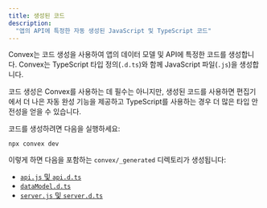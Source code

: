 ```yaml
---
title: 생성된 코드
description:
  "앱의 API에 특정한 자동 생성된 JavaScript 및 TypeScript 코드"
---
```


Convex는 코드 생성을 사용하여 앱의 데이터 모델 및 API에 특정한 코드를 생성합니다. Convex는 TypeScript 타입 정의(`.d.ts`)와 함께 JavaScript 파일(`.js`)을 생성합니다.

코드 생성은 Convex를 사용하는 데 필수는 아니지만, 생성된 코드를 사용하면 편집기에서 더 나은 자동 완성 기능을 제공하고 TypeScript를 사용하는 경우 더 많은 타입 안전성을 얻을 수 있습니다.

코드를 생성하려면 다음을 실행하세요:

```
npx convex dev
```

이렇게 하면 다음을 포함하는 `convex/_generated` 디렉토리가 생성됩니다:

- [`api.js` 및 `api.d.ts`](./api.md)
- [`dataModel.d.ts`](./data-model.md)
- [`server.js` 및 `server.d.ts`](./server.md)
